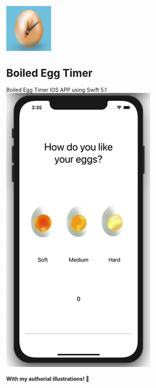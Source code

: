 ![Image](https://raw.githubusercontent.com/joaoipiraja/Boiled-Egg-Timer/master/Boiled%20Egg%20Timer/Assets.xcassets/AppIcon.appiconset/120.png)
# Boiled Egg Timer
Boiled Egg Timer IOS APP using Swift 5.1
![Image](https://raw.githubusercontent.com/joaoipiraja/Boiled-Egg-Timer/master/screenshots/screenshot1.png)
#### With my authorial illustrations! 🎨


